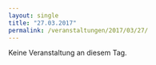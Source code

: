 ```yaml
---
layout: single
title: "27.03.2017"
permalink: /veranstaltungen/2017/03/27/
---
```


Keine Veranstaltung an diesem Tag.
